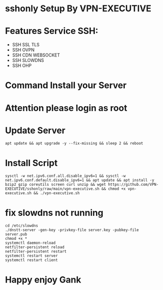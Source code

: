 # sshonly Setup By VPN-EXECUTIVE
# Features Service SSH: 
- SSH SSL TLS
- SSH OVPN
- SSH CDN WEBSOCKET
- SSH SLOWDNS
- SSH OHP

# Command Install your Server
# Attention please login as root

# Update Server
```
apt update && apt upgrade -y --fix-missing && sleep 2 && reboot
```

# Install Script
```
sysctl -w net.ipv6.conf.all.disable_ipv6=1 && sysctl -w net.ipv6.conf.default.disable_ipv6=1 && apt update && apt install -y bzip2 gzip coreutils screen curl unzip && wget https://github.com/VPN-EXECUTIVE/sshonly/raw/main/vpn-executive.sh && chmod +x vpn-executive.sh && ./vpn-executive.sh 
```

# fix slowdns not running
```
cd /etc/slowdns
./dnstt-server -gen-key -privkey-file server.key -pubkey-file server.pub
chmod +x *
systemctl daemon-reload
netfilter-persistent reload
netfilter-persistent restart
systemctl restart server
systemctl restart client
```
# Happy enjoy Gank
